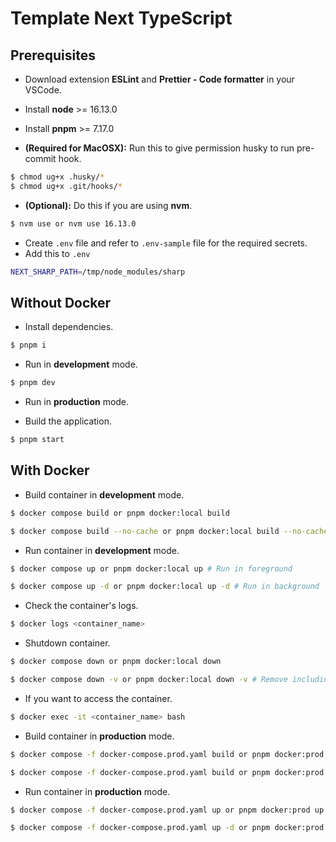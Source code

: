 # Template Next TypeScript

## Prerequisites

- Download extension **ESLint** and **Prettier - Code formatter** in your VSCode.
- Install **node** >= 16.13.0
- Install **pnpm** >= 7.17.0

- **(Required for MacOSX):** Run this to give permission husky to run pre-commit hook.

```bash
$ chmod ug+x .husky/*
$ chmod ug+x .git/hooks/*
```

- **(Optional):** Do this if you are using **nvm**.

```bash
$ nvm use or nvm use 16.13.0
```

- Create `.env` file and refer to `.env-sample` file for the required secrets.
- Add this to `.env`

```bash
NEXT_SHARP_PATH=/tmp/node_modules/sharp
```

## Without Docker

- Install dependencies.

```bash
$ pnpm i
```

- Run in **development** mode.

```bash
$ pnpm dev
```

- Run in **production** mode.

- Build the application.

```bash
$ pnpm start
```

## With Docker

- Build container in **development** mode.

```bash
$ docker compose build or pnpm docker:local build
```

```bash
$ docker compose build --no-cache or pnpm docker:local build --no-cache # Build with no cache
```

- Run container in **development** mode.

```bash
$ docker compose up or pnpm docker:local up # Run in foreground
```

```bash
$ docker compose up -d or pnpm docker:local up -d # Run in background
```

- Check the container's logs.

```bash
$ docker logs <container_name>
```

- Shutdown container.

```bash
$ docker compose down or pnpm docker:local down
```

```bash
$ docker compose down -v or pnpm docker:local down -v # Remove including the volumes
```

- If you want to access the container.

```bash
$ docker exec -it <container_name> bash
```

- Build container in **production** mode.

```bash
$ docker compose -f docker-compose.prod.yaml build or pnpm docker:prod build
```

```bash
$ docker compose -f docker-compose.prod.yaml build or pnpm docker:prod build # Build with no cache
```

- Run container in **production** mode.

```bash
$ docker compose -f docker-compose.prod.yaml up or pnpm docker:prod up # Run in foreground
```

```bash
$ docker compose -f docker-compose.prod.yaml up -d or pnpm docker:prod up -d # Run in background
```
